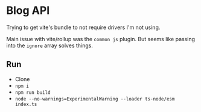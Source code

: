 # Blog API

Trying to get vite's bundle to not require drivers I'm not using.

Main issue with vite/rollup was the `common js` plugin. But seems like passing into the `ignore` array solves things.

## Run

- Clone
- `npm i`
- `npm run build`
- `node --no-warnings=ExperimentalWarning --loader ts-node/esm index.ts`

